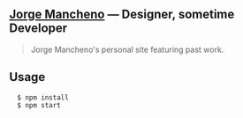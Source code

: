 ## [Jorge Mancheno](http://jorgemancheno.com) — Designer, sometime Developer
> Jorge Mancheno's personal site featuring past work.

## Usage

```
  $ npm install
  $ npm start
```
